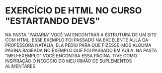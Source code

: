 # EXERCÍCIO DE HTML NO CURSO "ESTARTANDO DEVS"

 NA PASTA "PADARIA" VOCÊ VAI ENCONTRAR A ESTRUTURA DE UM SITE COM HTML.
 ESSE EXEMPLO FOI PASSADO NA EXCELENTE AULA DA PROFESSORA NATALIA, ELA PEDIU PARA QUE FIZESSE-MOS ALGUMA PÁGINA BASEADA NO EXEMPLO QUE FOI PASSADO EM AULA.
 NA PASTA "MEU-EXEMPLO" VOCÊ ENCONTRA ESSA PÁGINA. TIVE COMO INSPIRAÇÃO O NEGÓCIO DO MEU IRMÃO DE SUPLEMENTOS ALIMENTARES